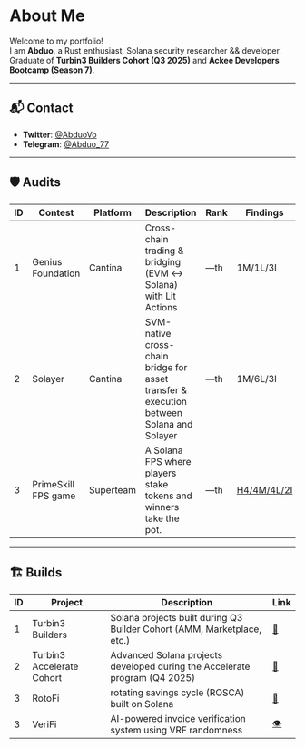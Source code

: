 # About Me

Welcome to my portfolio!  
I am **Abduo**, a Rust enthusiast, Solana security researcher && developer.  
Graduate of **Turbin3 Builders Cohort (Q3 2025)** and **Ackee Developers Bootcamp (Season 7)**.

---

## 📬 Contact

- **Twitter**: [@AbduoVo](https://x.com/AbduoVo)
- **Telegram**: [@Abduo_77](https://t.me/Abduo_77)

---

## 🛡️ Audits

| ID | Contest | Platform | Description | Rank | Findings |
|----|----------|-------------|----------|------|--------|
| 1  | Genius Foundation | Cantina | Cross-chain trading & bridging (EVM ↔ Solana) with Lit Actions | —th | 1M/1L/3I |
| 2  | Solayer           | Cantina | SVM-native cross-chain bridge for asset transfer & execution between Solana and Solayer | —th | 1M/6L/3I |
| 3  | PrimeSkill FPS game           | Superteam | A Solana FPS where players stake tokens and winners take the pot. | —th | [H4/4M/4L/2I](https://github.com/Abduovv/reports/blob/main/wager-program-audit-report.md) |


---

## 🏗️ Builds 

| ID | Project                   | Description                                                                | Link                                                   |
| -- | ------------------------- | -------------------------------------------------------------------------- | ------------------------------------------------------ |
| 1  | Turbin3 Builders          | Solana projects built during Q3 Builder Cohort (AMM, Marketplace, etc.)    | [🔧](https://github.com/Abduovv/Q3_25_Builder_Abduovv) |
| 2  | Turbin3 Accelerate Cohort | Advanced Solana projects developed during the Accelerate program (Q4 2025) | [🚀](https://github.com/Abduovv/Q4_2025_Accel_Abduovv) |
| 3  | RotoFi                    | rotating savings cycle (ROSCA) built on Solana               | [🔁](https://github.com/Abduovv/RotoFi/tree/main)      |
| 3  | VeriFi                    | AI-powered invoice verification system using VRF randomness| [👁️](https://github.com/Turbin3/accel-VeriFi)      |



